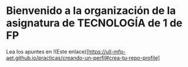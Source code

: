 # Bienvenido a la organización de la asignatura de TECNOLOGÍA de 1 de FP

Lea los apuntes en !(Este enlace)[https://ull-mfp-aet.github.io/practicas/creando-un-perfil#crea-tu-repo-profile]
